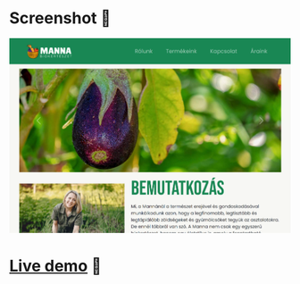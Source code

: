 # Screenshot 🎢
![screenshot](https://github.com/hrvtfnn/manna-biokerteszet/blob/main/assets/screenshot.png)

# [Live demo](https://hrvtfnn.github.io/manna-biokerteszet/) 🚀
